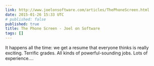```yaml
---
link: http://www.joelonsoftware.com/articles/ThePhoneScreen.html
date: 2015-01-26 15:33 UTC
# published: false
published: true
title: The Phone Screen - Joel on Software
tags: []
---
```


It happens all the time: we get a resume that everyone thinks is really exciting. Terrific grades. All kinds of powerful-sounding jobs. Lots of experience.…
